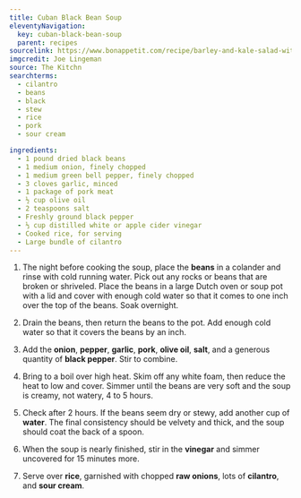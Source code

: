 ```yaml
---
title: Cuban Black Bean Soup
eleventyNavigation:
  key: cuban-black-bean-soup
  parent: recipes
sourcelink: https://www.bonappetit.com/recipe/barley-and-kale-salad-with-golden-beets-and-feta
imgcredit: Joe Lingeman
source: The Kitchn
searchterms:
  - cilantro
  - beans
  - black
  - stew
  - rice
  - pork
  - sour cream

ingredients:
  - 1 pound dried black beans
  - 1 medium onion, finely chopped
  - 1 medium green bell pepper, finely chopped
  - 3 cloves garlic, minced
  - 1 package of pork meat
  - ½ cup olive oil
  - 2 teaspoons salt
  - Freshly ground black pepper
  - ⅓ cup distilled white or apple cider vinegar
  - Cooked rice, for serving
  - Large bundle of cilantro
---
```


1. The night before cooking the soup, place the **beans** in a colander and rinse with cold running water. Pick out any rocks or beans that are broken or shriveled. Place the beans in a large Dutch oven or soup pot with a lid and cover with enough cold water so that it comes to one inch over the top of the beans. Soak overnight.

2. Drain the beans, then return the beans to the pot. Add enough cold water so that it covers the beans by an inch.

3. Add the **onion**, **pepper**, **garlic**, **pork**, **olive oil**, **salt**, and a generous quantity of **black pepper**. Stir to combine.

4. Bring to a boil over high heat. Skim off any white foam, then reduce the heat to low and cover. Simmer until the beans are very soft and the soup is creamy, not watery, 4 to 5 hours.

5. Check after 2 hours. If the beans seem dry or stewy, add another cup of **water**. The final consistency should be velvety and thick, and the soup should coat the back of a spoon.

6. When the soup is nearly finished, stir in the **vinegar** and simmer uncovered for 15 minutes more.

7. Serve over **rice**, garnished with chopped **raw onions**, lots of **cilantro**, and **sour cream**.
